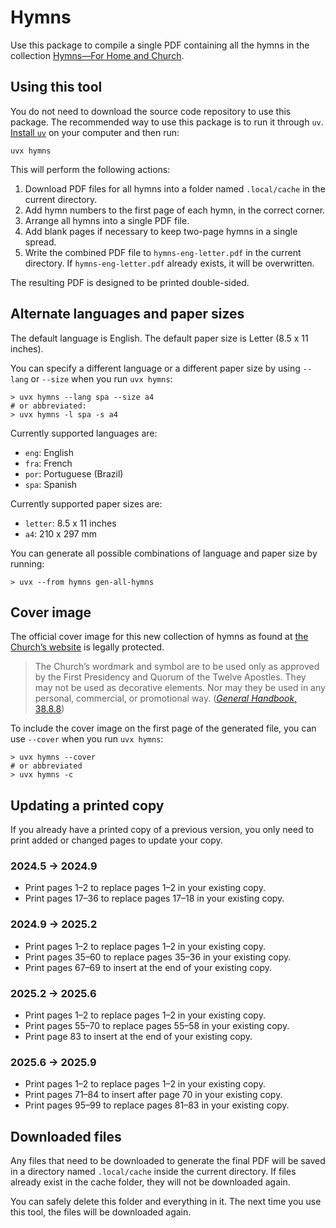 # Hymns

Use this package to compile a single PDF containing all the hymns in the collection
[Hymns&mdash;For Home and Church][a].

[a]: https://www.churchofjesuschrist.org/media/music/collections/hymns-for-home-and-church

## Using this tool

You do not need to download the source code repository to use this package. The
recommended way to use this package is to run it through `uv`. [Install `uv`][b] on your
computer and then run:

[b]: https://docs.astral.sh/uv/getting-started/installation/

```shell
uvx hymns
```

This will perform the following actions:

1.  Download PDF files for all hymns into a folder named `.local/cache` in the current
    directory.
2.  Add hymn numbers to the first page of each hymn, in the correct corner.
3.  Arrange all hymns into a single PDF file.
4.  Add blank pages if necessary to keep two-page hymns in a single spread.
5.  Write the combined PDF file to `hymns-eng-letter.pdf` in the current directory. If
    `hymns-eng-letter.pdf` already exists, it will be overwritten.

The resulting PDF is designed to be printed double-sided.

## Alternate languages and paper sizes

The default language is English. The default paper size is Letter (8.5 x 11 inches).

You can specify a different language or a different paper size by using `--lang` or
`--size` when you run `uvx hymns`:

```shell
> uvx hymns --lang spa --size a4
# or abbreviated:
> uvx hymns -l spa -s a4
```

Currently supported languages are:

* `eng`: English
* `fra`: French
* `por`: Portuguese (Brazil)
* `spa`: Spanish

Currently supported paper sizes are:

* `letter`: 8.5 x 11 inches
* `a4`: 210 x 297 mm

You can generate all possible combinations of language and paper size by running:

```shell
> uvx --from hymns gen-all-hymns
```

## Cover image

The official cover image for this new collection of hymns as found at
[the Church&#x02bc;s website][a] is legally protected.

> The Church&#x02bc;s wordmark and symbol are to be used only as approved by the First
> Presidency and Quorum of the Twelve Apostles. They may not be used as decorative
> elements. Nor may they be used in any personal, commercial, or promotional way.
> ([_General Handbook_, 38.8.8][c])

[c]: https://www.churchofjesuschrist.org/study/manual/general-handbook/38-church-policies-and-guidelines#title_number143

To include the cover image on the first page of the generated file, you can use
`--cover` when you run `uvx hymns`:

```shell
> uvx hymns --cover
# or abbreviated
> uvx hymns -c
```

## Updating a printed copy

If you already have a printed copy of a previous version, you only need to print added
or changed pages to update your copy.

### 2024.5 &rarr; 2024.9

* Print pages 1&ndash;2 to replace pages 1&ndash;2 in your existing copy.
* Print pages 17&ndash;36 to replace pages 17&ndash;18 in your existing copy.

### 2024.9 &rarr; 2025.2

* Print pages 1&ndash;2 to replace pages 1&ndash;2 in your existing copy.
* Print pages 35&ndash;60 to replace pages 35&ndash;36 in your existing copy.
* Print pages 67&ndash;69 to insert at the end of your existing copy.

### 2025.2 &rarr; 2025.6

* Print pages 1&ndash;2 to replace pages 1&ndash;2 in your existing copy.
* Print pages 55&ndash;70 to replace pages 55&ndash;58 in your existing copy.
* Print page 83 to insert at the end of your existing copy.

### 2025.6 &rarr; 2025.9

* Print pages 1&ndash;2 to replace pages 1&ndash;2 in your existing copy.
* Print pages 71&ndash;84 to insert after page 70 in your existing copy.
* Print pages 95&ndash;99 to replace pages 81&ndash;83 in your existing copy.

## Downloaded files

Any files that need to be downloaded to generate the final PDF will be saved in
a directory named `.local/cache` inside the current directory. If files already
exist in the cache folder, they will not be downloaded again.

You can safely delete this folder and everything in it. The next time you use this tool,
the files will be downloaded again.
